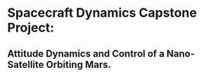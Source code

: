 
# Spacecraft Dynamics Capstone Project:
## Attitude Dynamics and Control of a Nano-Satellite Orbiting Mars.



